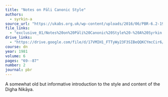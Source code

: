 ```yaml
---
title: "Notes on Pāli Canonic Style"
authors:
  - syrkin-a
source_url: "https://ukabs.org.uk/wp-content/uploads/2016/06/PBR-6.2-1981-2-pt-1.pdf"
file_links:
  - "exclusive_01/Notes%20on%20Pāli%20Canonic%20Style%20-%20A%20Syrkin.pdf"
drive_links:
  - "https://drive.google.com/file/d/17VMIH1_FTTyWy23F3SIBeQQKCYmcCir6/view?usp=drivesdk"
course: dn
year: 1981
volume: 6
pages: "69--87"
number: 2
journal: pbr
---
```


A somewhat old but informative introduction to the style and content of the Digha Nikāya.
